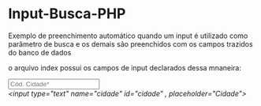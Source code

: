 # Input-Busca-PHP
Exemplo de preenchimento automático quando um input é utilizado como parâmetro de busca e os demais são preenchidos com os campos trazidos do banco de dados

o arquivo index possui os campos de input declarados dessa mnaneira: 

*<input type="text" name="codCidade" id="code" placeholder="Cód. Cidade*" required>*
<br>
*<input type="text" name="cidade" id="cidade" , placeholder="Cidade">*
